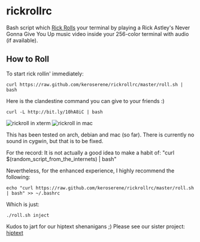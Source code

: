 # rickrollrc

Bash script which [Rick Rolls](http://en.wikipedia.org/wiki/Rickrolling) your
terminal by playing a Rick Astley's Never Gonna Give You Up music video inside
your 256-color terminal with audio (if available).

## How to Roll
To start rick rollin' immediately:

    curl https://raw.github.com/keroserene/rickrollrc/master/roll.sh | bash

Here is the clandestine command you can give to your friends :)

    curl -L http://bit.ly/10hA8iC | bash

![rickroll in xterm](http://i.imgur.com/ZAsQWtP.png)
![rickroll in mac](http://i.imgur.com/yDLaZna.png)

This has been tested on arch, debian and mac (so far).
There is currently no sound in cygwin, but that is to be fixed.

For the record: It is not actually a good idea to make a habit of:
"curl $(random_script_from_the_internets) | bash"

Nevertheless, for the enhanced experience, I highly recommend the following:

    echo "curl https://raw.github.com/keroserene/rickrollrc/master/roll.sh | bash" >> ~/.bashrc

Which is just:

    ./roll.sh inject

Kudos to jart for our hiptext shenanigans ;)
Please see our sister project: [hiptext](https://github.com/jart/hiptext)
